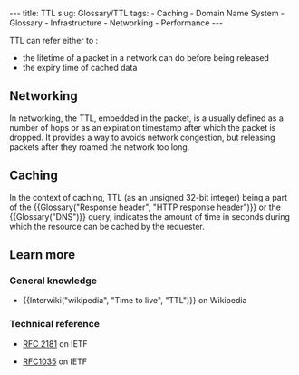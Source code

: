 --- title: TTL slug: Glossary/TTL tags: - Caching - Domain Name System - Glossary - Infrastructure - Networking - Performance ---

<span class="seoSummary">TTL can refer either to : </span>

- <span class="seoSummary">the lifetime of a packet in a network can do before being released</span>
- <span class="seoSummary">the expiry time of cached data</span>

## Networking

In networking, the TTL, embedded in the packet, is a usually defined as a number of hops or as an expiration timestamp after which the packet is dropped. It provides a way to avoids network congestion, but releasing packets after they roamed the network too long.

## Caching

In the context of caching, TTL (as an unsigned 32-bit integer) being a part of the {{Glossary("Response header", "HTTP response header")}} or the {{Glossary("DNS")}} query, indicates the amount of time in seconds during which the resource can be cached by the requester.

## Learn more

### General knowledge

- {{Interwiki("wikipedia", "Time to live", "TTL")}} on Wikipedia

### Technical reference

- [RFC 2181](https://datatracker.ietf.org/doc/html/rfc2181#section-8) on IETF

- [RFC1035](https://datatracker.ietf.org/doc/html/rfc1035) on IETF
